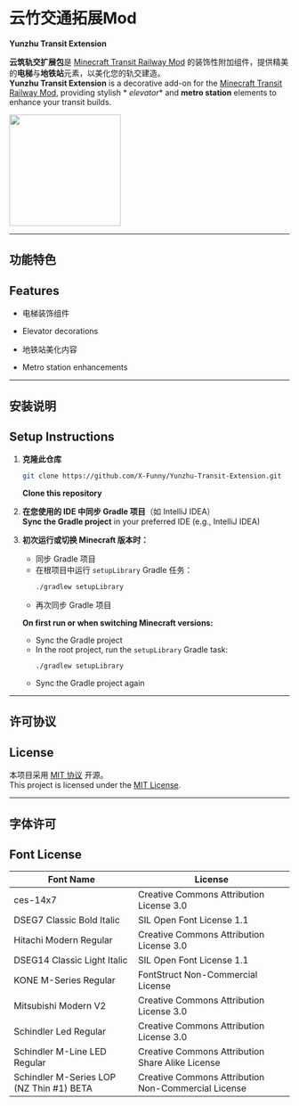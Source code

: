 # 云竹交通拓展Mod

**Yunzhu Transit Extension**

**云筑轨交扩展包**是 [Minecraft Transit Railway Mod](https://github.com/jonafanho/Minecraft-Transit-Railway)
的装饰性附加组件，提供精美的**电梯**与**地铁站**元素，以美化您的轨交建造。  
**Yunzhu Transit Extension** is a decorative add-on for
the [Minecraft Transit Railway Mod](https://github.com/jonafanho/Minecraft-Transit-Railway), providing stylish *
*elevator** and **metro station** elements to enhance your transit builds.

<img src="http://image.yunzhu.host/i/2025/05/01/681363e498172.webp" style="width: 200px; height: auto;" />


---

## 功能特色

## Features

- 电梯装饰组件
- Elevator decorations

- 地铁站美化内容
- Metro station enhancements

---

## 安装说明

## Setup Instructions

1. **克隆此仓库**
   ```bash
   git clone https://github.com/X-Funny/Yunzhu-Transit-Extension.git
   ```  
   **Clone this repository**

2. **在您使用的 IDE 中同步 Gradle 项目**（如 IntelliJ IDEA）  
   **Sync the Gradle project** in your preferred IDE (e.g., IntelliJ IDEA)

3. **初次运行或切换 Minecraft 版本时：**
    - 同步 Gradle 项目
    - 在根项目中运行 `setupLibrary` Gradle 任务：
      ```bash
      ./gradlew setupLibrary
      ```  
    - 再次同步 Gradle 项目

   **On first run or when switching Minecraft versions:**
    - Sync the Gradle project
    - In the root project, run the `setupLibrary` Gradle task:
      ```bash
      ./gradlew setupLibrary
      ```  
    - Sync the Gradle project again

---

## 许可协议

## License

本项目采用 [MIT 协议](https://raw.githubusercontent.com/X-Funny/Yunzhu-Transit-Extension/main/LICENSE) 开源。  
This project is licensed under
the [MIT License](https://raw.githubusercontent.com/X-Funny/Yunzhu-Transit-Extension/main/LICENSE).

---

## 字体许可

## Font License

| Font Name                                | License                                             |
|------------------------------------------|-----------------------------------------------------|
| ces-14x7                                 | Creative Commons Attribution License 3.0            |
| DSEG7 Classic Bold Italic                | SIL Open Font License 1.1                           |
| Hitachi Modern Regular                   | Creative Commons Attribution License 3.0            |
| DSEG14 Classic Light Italic              | SIL Open Font License 1.1                           |
| KONE M-Series Regular                    | FontStruct Non-Commercial License                   |
| Mitsubishi Modern V2                     | Creative Commons Attribution License 3.0            |
| Schindler Led Regular                    | Creative Commons Attribution License 3.0            |
| Schindler M-Line LED Regular             | Creative Commons Attribution Share Alike License    |
| Schindler M-Series LOP (NZ Thin #1) BETA | Creative Commons Attribution Non-Commercial License |
